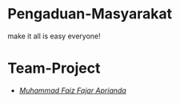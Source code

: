 # Pengaduan-Masyarakat
make it all is easy everyone!

# Team-Project
- *[Muhammad Faiz Fajar Aprianda]()*
